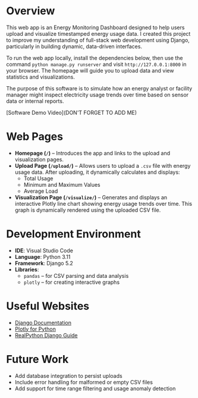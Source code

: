 # Overview

This web app is an Energy Monitoring Dashboard designed to help users upload and visualize timestamped energy usage data. I created this project to improve my understanding of full-stack web development using Django, particularly in building dynamic, data-driven interfaces.

To run the web app locally, install the dependencies below, then use the command `python manage.py runserver` and visit `http://127.0.0.1:8000` in your browser. The homepage will guide you to upload data and view statistics and visualizations.

The purpose of this software is to simulate how an energy analyst or facility manager might inspect electricity usage trends over time based on sensor data or internal reports.

[Software Demo Video](DON'T FORGET TO ADD ME)

# Web Pages

- **Homepage (`/`)** – Introduces the app and links to the upload and visualization pages.
- **Upload Page (`/upload/`)** – Allows users to upload a `.csv` file with energy usage data. After uploading, it dynamically calculates and displays:
  - Total Usage
  - Minimum and Maximum Values
  - Average Load
- **Visualization Page (`/visualize/`)** – Generates and displays an interactive Plotly line chart showing energy usage trends over time. This graph is dynamically rendered using the uploaded CSV file.

# Development Environment

- **IDE**: Visual Studio Code
- **Language**: Python 3.11
- **Framework**: Django 5.2
- **Libraries**:
  - `pandas` – for CSV parsing and data analysis
  - `plotly` – for creating interactive graphs

# Useful Websites

* [Django Documentation](https://docs.djangoproject.com/en/5.2/)
* [Plotly for Python](https://plotly.com/python/)
* [RealPython Django Guide](https://realpython.com/tutorials/django/)

# Future Work

* Add database integration to persist uploads
* Include error handling for malformed or empty CSV files
* Add support for time range filtering and usage anomaly detection